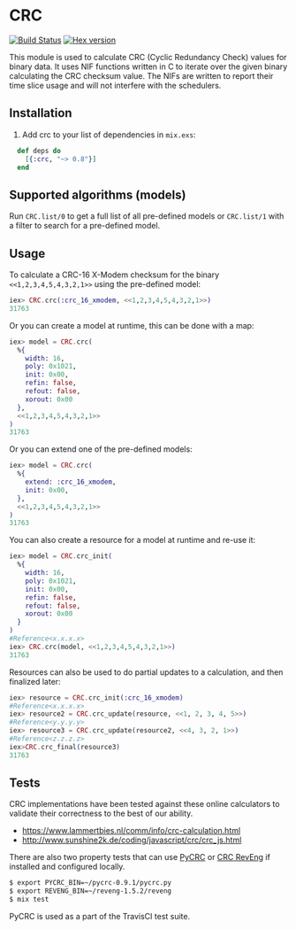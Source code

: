 # CRC

[![Build
Status](https://travis-ci.org/TattdCodeMonkey/crc.png?branch=master)](https://travis-ci.org/TattdCodeMonkey/crc)
[![Hex version](https://img.shields.io/hexpm/v/crc.svg "Hex
version")](https://hex.pm/packages/crc)

This module is used to calculate CRC (Cyclic Redundancy Check) values for binary data. It uses NIF functions written in C to iterate over the given binary calculating the CRC checksum value. The NIFs are written to report their time slice usage and will not interfere with the schedulers.

## Installation

  1. Add crc to your list of dependencies in `mix.exs`:

```elixir
  def deps do
    [{:crc, "~> 0.8"}]
  end
```

## Supported algorithms (models)

Run `CRC.list/0` to get a full list of all pre-defined models or `CRC.list/1` with a filter to search for a pre-defined model.

## Usage

To calculate a CRC-16 X-Modem checksum for the binary `<<1,2,3,4,5,4,3,2,1>>` using the pre-defined model:

```elixir
iex> CRC.crc(:crc_16_xmodem, <<1,2,3,4,5,4,3,2,1>>)
31763
```

Or you can create a model at runtime, this can be done with a map:
```elixir
iex> model = CRC.crc(
  %{
    width: 16,
    poly: 0x1021,
    init: 0x00,
    refin: false,
    refout: false,
    xorout: 0x00
  }, 
  <<1,2,3,4,5,4,3,2,1>>
)
31763
```

Or you can extend one of the pre-defined models:

```elixir
iex> model = CRC.crc(
  %{
    extend: :crc_16_xmodem,
    init: 0x00,
  }, 
  <<1,2,3,4,5,4,3,2,1>>
)
31763
```

You can also create a resource for a model at runtime and re-use it:

```elixir
iex> model = CRC.crc_init(
  %{
    width: 16,
    poly: 0x1021,
    init: 0x00,
    refin: false,
    refout: false,
    xorout: 0x00
  }
)
#Reference<x.x.x.x>
iex> CRC.crc(model, <<1,2,3,4,5,4,3,2,1>>)
31763
```

Resources can also be used to do partial updates to a calculation, and then finalized later:

```elixir
iex> resource = CRC.crc_init(:crc_16_xmodem)
#Reference<x.x.x.x>
iex> resource2 = CRC.crc_update(resource, <<1, 2, 3, 4, 5>>)
#Reference<y.y.y.y>
iex> resource3 = CRC.crc_update(resource2, <<4, 3, 2, 1>>)
#Reference<z.z.z.z>
iex>CRC.crc_final(resource3)
31763
```

## Tests

CRC implementations have been tested against these online calculators to validate their correctness to the best of our ability.

-  https://www.lammertbies.nl/comm/info/crc-calculation.html
-  http://www.sunshine2k.de/coding/javascript/crc/crc_js.html

There are also two property tests that can use [PyCRC](https://github.com/tpircher/pycrc) or [CRC RevEng](https://sourceforge.net/projects/reveng/) if installed and configured locally.
```bash
$ export PYCRC_BIN=~/pycrc-0.9.1/pycrc.py
$ export REVENG_BIN=~/reveng-1.5.2/reveng
$ mix test
```

PyCRC is used as a part of the TravisCI test suite.
